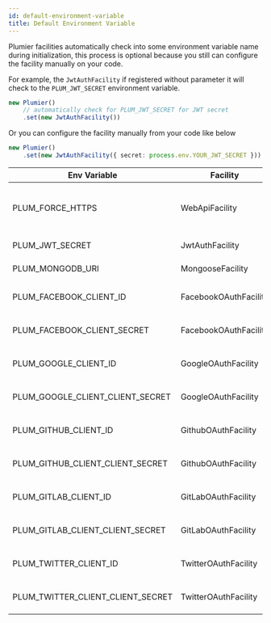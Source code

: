 ```yaml
---
id: default-environment-variable
title: Default Environment Variable
---
```


Plumier facilities automatically check into some environment variable name during initialization, this process is optional because you still can configure the facility manually on your code.

For example, the `JwtAuthFacility` if registered without parameter it will check to the `PLUM_JWT_SECRET` environment variable.

```typescript
new Plumier()
    // automatically check for PLUM_JWT_SECRET for JWT secret
    .set(new JwtAuthFacility())
```

Or you can configure the facility manually from your code like below

```typescript 
new Plumier()
    .set(new JwtAuthFacility({ secret: process.env.YOUR_JWT_SECRET }))
```


| Env Variable                      | Facility              | Description                                                         |
| --------------------------------- | --------------------- | ------------------------------------------------------------------- |
| PLUM_FORCE_HTTPS                  | WebApiFacility        | Set force https, enable `trustProxyHeader` configuration separately |
| PLUM_JWT_SECRET                   | JwtAuthFacility       | Store JWT secret                                                    |
| PLUM_MONGODB_URI                  | MongooseFacility      | Store MongoDB uri                                                   |
| PLUM_FACEBOOK_CLIENT_ID           | FacebookOAuthFacility | Store Facebook OAuth 2.0 client id                                  |
| PLUM_FACEBOOK_CLIENT_SECRET       | FacebookOAuthFacility | Store Facebook OAuth 2.0 client secret                              |
| PLUM_GOOGLE_CLIENT_ID             | GoogleOAuthFacility   | Store Google OAuth 2.0 client id                                    |
| PLUM_GOOGLE_CLIENT_CLIENT_SECRET  | GoogleOAuthFacility   | Store Google OAuth 2.0 client secret                                |
| PLUM_GITHUB_CLIENT_ID             | GithubOAuthFacility   | Store Github OAuth 2.0 client id                                    |
| PLUM_GITHUB_CLIENT_CLIENT_SECRET  | GithubOAuthFacility   | Store Github OAuth 2.0 client secret                                |
| PLUM_GITLAB_CLIENT_ID             | GitLabOAuthFacility   | Store GitLab OAuth 2.0 client id                                    |
| PLUM_GITLAB_CLIENT_CLIENT_SECRET  | GitLabOAuthFacility   | Store GitLab OAuth 2.0 client secret                                |
| PLUM_TWITTER_CLIENT_ID            | TwitterOAuthFacility  | Store Twitter OAuth 1.0a client id                                  |
| PLUM_TWITTER_CLIENT_CLIENT_SECRET | TwitterOAuthFacility  | Store Twitter OAuth 1.0a client secret                              |

